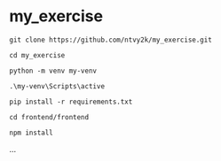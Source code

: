 # my_exercise

```git clone https://github.com/ntvy2k/my_exercise.git```

```cd my_exercise```

```python -m venv my-venv```

```.\my-venv\Scripts\active```

```pip install -r requirements.txt```

```cd frontend/frontend```

```npm install```

...
